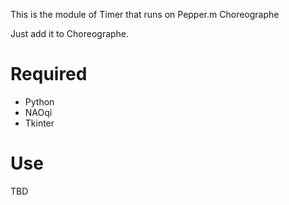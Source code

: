 This is the module of Timer that runs on Pepper.m Choreographe

Just add it to Choreographe.

# Required

* Python
* NAOqi
* Tkinter

# Use

TBD

